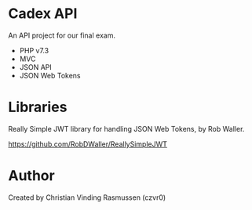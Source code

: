 # Cadex API

An API project for our final exam.

- PHP v7.3
- MVC
- JSON API
- JSON Web Tokens

# Libraries 

Really Simple JWT library for handling JSON Web Tokens, by Rob Waller.

https://github.com/RobDWaller/ReallySimpleJWT

# Author

Created by Christian Vinding Rasmussen (czvr0)
